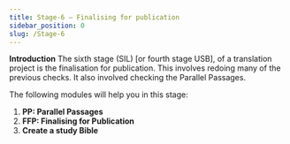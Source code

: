 ```yaml
---
title: Stage-6 – Finalising for publication
sidebar_position: 0
slug: /Stage-6
---
```




**Introduction**
The sixth stage (SIL) [or fourth stage USB], of a translation project is the finalisation for publication. This involves redoing many of the previous checks. It also involved checking the Parallel Passages.


The following modules will help you in this stage:

1. **PP: Parallel Passages**
1. **FFP: Finalising for Publication**
1. **Create a study Bible**
